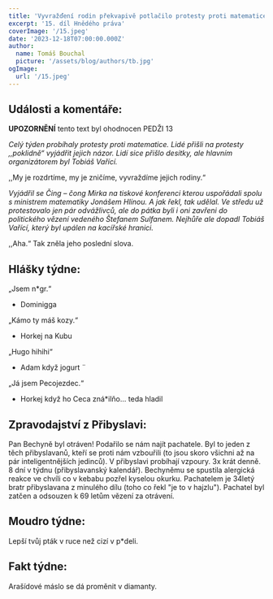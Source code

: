 ```yaml
---
title: 'Vyvražďení rodin překvapivě potlačilo protesty proti matematice!'
excerpt: '15. díl Hnědého práva'
coverImage: '/15.jpeg'
date: '2023-12-18T07:00:00.000Z'
author:
  name: Tomáš Bouchal
  picture: '/assets/blog/authors/tb.jpg'
ogImage:
  url: '/15.jpeg'
---
```

## **Události a komentáře:**

**UPOZORNĚNÍ** tento text byl ohodnocen PEDŽI 13

*Celý týden probíhaly protesty proti matematice. Lidé přišli na protesty
,,poklidně“ vyjádřit jejich názor. Lidí sice přišlo desítky, ale hlavním
organizátorem byl Tobiáš Vařící.*

,,My je rozdrtíme, my je zničíme, vyvraždíme jejich rodiny.“

*Vyjádřil se Čing – čong Mirka na tiskové konferenci kterou uspořádali spolu
s ministrem matematiky Jonášem Hlínou. A jak řekl, tak udělal. Ve středu už
protestovalo jen pár odvážlivců, ale do pátka byli i oni zavřeni do politického
vězení vedeného Štefanem Sulfanem. Nejhůře ale dopadl Tobiáš Vařící,
který byl upálen na kacířské hranici.*

,,Aha.“
Tak zněla jeho poslední slova.

## **Hlášky týdne:**

„Jsem n*gr.“

- Dominigga

„Kámo ty máš kozy.“

- Horkej na Kubu

„Hugo hihihi“

- Adam když jogurt ̈

„Já jsem Pecojezdec.“

- Horkej když ho Ceca zná*ilňo... teda hladil


## **Zpravodajství z Přibyslavi:**

Pan Bechyně byl otráven! Podařilo se nám najít pachatele. Byl to jeden z
těch přibyslavanů, kteří se proti nám vzbouřili (to jsou skoro všichni až na
pár inteligentnějších jedinců). V přibyslavi probíhají vzpoury. 3x krát denně.
8 dní v týdnu (přibyslavanský kalendář). Bechyněmu se spustila alergická
reakce ve chvíli co v kebabu pozřel kyselou okurku. Pachatelem je 34letý
bratr přibyslavana z minulého dílu (toho co řekl "je to v hajzlu"). Pachatel byl
zatčen a odsouzen k 69 letům vězení za otrávení.

## **Moudro týdne:**

Lepší tvůj pták v ruce než cizí v p*deli.

## **Fakt týdne:**

Arašídové máslo se dá proměnit v diamanty.
